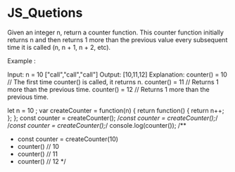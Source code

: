 ﻿# JS_Quetions
Given an integer n, return a counter function. This counter function initially returns n and then returns 1 more than the previous value every subsequent time it is called (n, n + 1, n + 2, etc).

 Example :

Input: 
n = 10 
["call","call","call"]
Output: [10,11,12]
Explanation: 
counter() = 10 // The first time counter() is called, it returns n.
counter() = 11 // Returns 1 more than the previous time.
counter() = 12 // Returns 1 more than the previous time.

let n = 10 ;
var createCounter = function(n) {
  return function() {
        return n++;
    };
};
const counter = createCounter();
/*const counter = createCounter();*/
/*const counter = createCounter();*/
console.log(counter());
/** 
 * const counter = createCounter(10)
 * counter() // 10
 * counter() // 11
 * counter() // 12
 */
